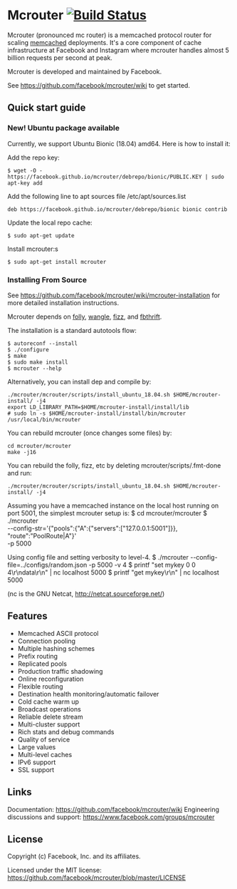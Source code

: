 # Mcrouter [![Build Status](https://travis-ci.org/facebook/mcrouter.svg?branch=master)](https://travis-ci.org/facebook/mcrouter)

Mcrouter (pronounced mc router) is a memcached protocol router for scaling [memcached](http://memcached.org/)
deployments. It's a core component of cache
infrastructure at Facebook and Instagram where mcrouter handles almost
5 billion requests per second at peak.

Mcrouter is developed and maintained by Facebook.

See https://github.com/facebook/mcrouter/wiki to get started.

## Quick start guide

### New! Ubuntu package available

Currently, we support Ubuntu Bionic (18.04) amd64.
Here is how to install it:

Add the repo key:

    $ wget -O - https://facebook.github.io/mcrouter/debrepo/bionic/PUBLIC.KEY | sudo apt-key add

Add the following line to apt sources file /etc/apt/sources.list

    deb https://facebook.github.io/mcrouter/debrepo/bionic bionic contrib

Update the local repo cache:

    $ sudo apt-get update

Install mcrouter:s

    $ sudo apt-get install mcrouter


### Installing From Source

See https://github.com/facebook/mcrouter/wiki/mcrouter-installation for more
detailed installation instructions.

Mcrouter depends on [folly](https://github.com/facebook/folly), [wangle](https://github.com/facebook/wangle), [fizz](https://github.com/facebookincubator/fizz), and [fbthrift](https://github.com/facebook/fbthrift).

The installation is a standard autotools flow:

    $ autoreconf --install
    $ ./configure
    $ make
    $ sudo make install
    $ mcrouter --help

Alternatively, you can install dep and compile by: 
```
./mcrouter/mcrouter/scripts/install_ubuntu_18.04.sh $HOME/mcrouter-install/ -j4
export LD_LIBRARY_PATH=$HOME/mcrouter-install/install/lib
# sudo ln -s $HOME/mcrouter-install/install/bin/mcrouter /usr/local/bin/mcrouter
```

You can rebuild mcrouter (once changes some files) by: 
```
cd mcrouter/mcrouter
make -j16
```

You can rebuild the folly, fizz, etc by deleting mcrouter/scripts/.fmt-done and run: 
```
./mcrouter/mcrouter/scripts/install_ubuntu_18.04.sh $HOME/mcrouter-install/ -j4
```

Assuming you have a memcached instance on the local host running on port 5001, the simplest mcrouter setup is:
    $ cd mcrouter/mcrouter
    $ ./mcrouter \
        --config-str='{"pools":{"A":{"servers":["127.0.0.1:5001"]}},
                      "route":"PoolRoute|A"}' \
        -p 5000

Using config file and setting verbosity to level-4. 
    $ ./mcrouter --config-file=../configs/random.json -p 5000 -v 4
    $ printf "set mykey 0 0 4\r\ndata\r\n" | nc localhost 5000
    $ printf "get mykey\r\n" | nc localhost 5000

(nc is the GNU Netcat, http://netcat.sourceforge.net/)

## Features

+ Memcached ASCII protocol
+ Connection pooling
+ Multiple hashing schemes
+ Prefix routing
+ Replicated pools
+ Production traffic shadowing
+ Online reconfiguration
+ Flexible routing
+ Destination health monitoring/automatic failover
+ Cold cache warm up
+ Broadcast operations
+ Reliable delete stream
+ Multi-cluster support
+ Rich stats and debug commands
+ Quality of service
+ Large values
+ Multi-level caches
+ IPv6 support
+ SSL support

## Links

Documentation: https://github.com/facebook/mcrouter/wiki
Engineering discussions and support: https://www.facebook.com/groups/mcrouter

## License

Copyright (c) Facebook, Inc. and its affiliates.

Licensed under the MIT license:
https://github.com/facebook/mcrouter/blob/master/LICENSE
